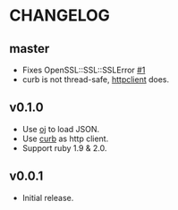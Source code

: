 # CHANGELOG

## master

* Fixes OpenSSL::SSL::SSLError [#1](https://github.com/linjunpop/iap_verifier/pull/1)
* curb is not thread-safe, [httpclient](https://github.com/nahi/httpclient) does.

## v0.1.0

* Use [oj](https://github.com/ohler55/oj) to load JSON.
* Use [curb](https://github.com/taf2/curb) as http client.
* Support ruby 1.9 & 2.0.

## v0.0.1

* Initial release.
